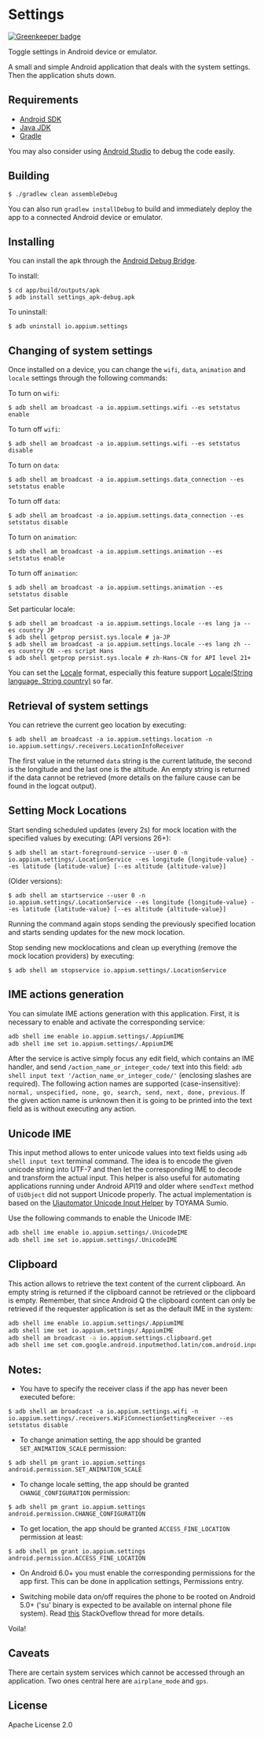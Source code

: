# Settings

[![Greenkeeper badge](https://badges.greenkeeper.io/appium/io.appium.settings.svg)](https://greenkeeper.io/)

Toggle settings in Android device or emulator.

A small and simple Android application that deals with the system settings. Then the application shuts down.


## Requirements

* [Android SDK](http://developer.android.com)
* [Java JDK](http://www.oracle.com/technetwork/java/javase/downloads/index.html)
* [Gradle](https://gradle.org/)

You may also consider using [Android Studio](https://developer.android.com/studio/index.html) to debug the code easily.

## Building

```shell
$ ./gradlew clean assembleDebug
```

You can also run `gradlew installDebug` to build and immediately deploy the app to a connected Android device or emulator.


## Installing

You can install the apk through the [Android Debug Bridge](http://developer.android.com/tools/help/adb.html).

To install:

```shell
$ cd app/build/outputs/apk
$ adb install settings_apk-debug.apk
```

To uninstall:

```shell
$ adb uninstall io.appium.settings
```


## Changing of system settings

Once installed on a device, you can change the `wifi`, `data`, `animation` and `locale` settings through the following commands:

To turn on `wifi`:

```shell
$ adb shell am broadcast -a io.appium.settings.wifi --es setstatus enable
```

To turn off `wifi`:

```shell
$ adb shell am broadcast -a io.appium.settings.wifi --es setstatus disable
```

To turn on `data`:

```shell
$ adb shell am broadcast -a io.appium.settings.data_connection --es setstatus enable
```

To turn off `data`:

```shell
$ adb shell am broadcast -a io.appium.settings.data_connection --es setstatus disable
```

To turn on `animation`:

```shell
$ adb shell am broadcast -a io.appium.settings.animation --es setstatus enable
```

To turn off `animation`:

```shell
$ adb shell am broadcast -a io.appium.settings.animation --es setstatus disable
```

Set particular locale:

```shell
$ adb shell am broadcast -a io.appium.settings.locale --es lang ja --es country JP
$ adb shell getprop persist.sys.locale # ja-JP
$ adb shell am broadcast -a io.appium.settings.locale --es lang zh --es country CN --es script Hans
$ adb shell getprop persist.sys.locale # zh-Hans-CN for API level 21+
```

You can set the [Locale](https://developer.android.com/reference/java/util/Locale.html) format, especially this feature support [Locale(String language, String country)](https://developer.android.com/reference/java/util/Locale.html#Locale(java.lang.String,%20java.lang.String)) so far.


## Retrieval of system settings

You can retrieve the current geo location by executing:

```shell
$ adb shell am broadcast -a io.appium.settings.location -n io.appium.settings/.receivers.LocationInfoReceiver
```

The first value in the returned `data` string is the current latitude, the second is the longitude and the last one is the altitude. An empty string is returned if the data cannot be retrieved (more details on the failure cause can be found in the logcat output).

## Setting Mock Locations

Start sending scheduled updates (every 2s) for mock location with the specified values by executing:
(API versions 26+):
```shell
$ adb shell am start-foreground-service --user 0 -n io.appium.settings/.LocationService --es longitude {longitude-value} --es latitude {latitude-value} [--es altitude {altitude-value}]
```
(Older versions):
```shell
$ adb shell am startservice --user 0 -n io.appium.settings/.LocationService --es longitude {longitude-value} --es latitude {latitude-value} [--es altitude {altitude-value}]
```
Running the command again stops sending the previously specified location and starts sending updates for the
new mock location.

Stop sending new mocklocations and clean up everything (remove the mock location providers) by executing:
```shell
$ adb shell am stopservice io.appium.settings/.LocationService
```


## IME actions generation

You can simulate IME actions generation with this application. First, it is necessary to enable and activate the corresponding service:

```bash
adb shell ime enable io.appium.settings/.AppiumIME
adb shell ime set io.appium.settings/.AppiumIME
```

After the service is active simply focus any edit field, which contains an IME handler, and send `/action_name_or_integer_code/` text into this field: `adb shell input text '/action_name_or_integer_code/'` (enclosing slashes are required). The following action names are supported (case-insensitive): `normal, unspecified, none, go, search, send, next, done, previous`. If the given action name is unknown then it is going to be printed into the text field as is without executing any action.


## Unicode IME

This input method allows to enter unicode values into text fields using `adb shell input text` terminal command. The idea is to encode the given unicode string into UTF-7 and then let the corresponding IME to decode and transform the actual input. This helper is also useful for automating applications running under Android API19 and older where `sendText` method of `UiObject` did not support Unicode properly. The actual implementation is based on the [Uiautomator Unicode Input Helper](https://github.com/sumio/uiautomator-unicode-input-helper) by TOYAMA Sumio.

Use the following commands to enable the Unicode IME:

```bash
adb shell ime enable io.appium.settings/.UnicodeIME
adb shell ime set io.appium.settings/.UnicodeIME
```


## Clipboard

This action allows to retrieve the text content of the current clipboard.
An empty string is returned if the clipboard cannot be retrieved
or the clipboard is empty. 
Remember, that since Android Q the clipboard content can only be retrieved if
the requester application is set as the default IME in the system:

```bash
adb shell ime enable io.appium.settings/.AppiumIME
adb shell ime set io.appium.settings/.AppiumIME
adb shell am broadcast -a io.appium.settings.clipboard.get
adb shell ime set com.google.android.inputmethod.latin/com.android.inputmethod.latin.LatinIME
```


## Notes:

* You have to specify the receiver class if the app has never been executed before:
```shell
$ adb shell am broadcast -a io.appium.settings.wifi -n io.appium.settings/.receivers.WiFiConnectionSettingReceiver --es setstatus disable
```
* To change animation setting, the app should be granted `SET_ANIMATION_SCALE` permission:
```shell
$ adb shell pm grant io.appium.settings android.permission.SET_ANIMATION_SCALE
```
* To change locale setting, the app should be granted `CHANGE_CONFIGURATION` permission:
```shell
$ adb shell pm grant io.appium.settings android.permission.CHANGE_CONFIGURATION
```
* To get location, the app should be granted `ACCESS_FINE_LOCATION` permission at least:
```shell
$ adb shell pm grant io.appium.settings android.permission.ACCESS_FINE_LOCATION
```

* On Android 6.0+ you must enable the corresponding permissions for the app first. This can be
done in application settings, Permissions entry.

* Switching mobile data on/off requires the phone to be rooted on Android 5.0+
('su' binary is expected to be available on internal phone file system).
Read [this](http://stackoverflow.com/questions/26539445/the-setmobiledataenabled-method-is-no-longer-callable-as-of-android-l-and-later)
StackOveflow thread for more details.

Voila!


## Caveats

There are certain system services which cannot be accessed through an application. Two ones central here are `airplane_mode` and `gps`.


## License

Apache License 2.0
